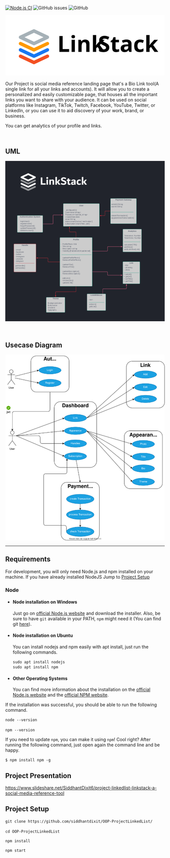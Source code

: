 [![Node.js CI](https://github.com/siddhantdixit/OOP-ProjectLinkedList/actions/workflows/node.js.yml/badge.svg)](https://github.com/siddhantdixit/OOP-ProjectLinkedList/actions/workflows/node.js.yml)
![GitHub issues](https://img.shields.io/github/issues/siddhantdixit/OOP-ProjectLinkedList)
![GitHub](https://img.shields.io/github/license/siddhantdixit/OOP-ProjectLinkedList)

<p align="center">
  <a href="http://project-linkedlist.herokuapp.com/">
    <img
      alt="Link List"
      src="docs/logos/colored_vector.svg"
      width="600"
    />
  </a>
</p>


Our Project is social media reference landing page that's a Bio Link tool(A single link for all your links and accounts). It will allow you to create a personalized and easily customizable page, that houses all the important links you want to share with your audience. It can be used on social platforms like Instagram, TikTok, Twitch, Facebook, YouTube, Twitter, or LinkedIn, or you can use it to aid discovery of your work, brand, or business.

You can get analytics of your profile and links.

<br>

## UML

<p align="center">
    <img
      alt="Link List"
      src="docs/diagrams/UML Diagram.png"
    />
</p>


<br>

## Usecase Diagram

<p align="center">
    <img
      alt="Link List"
      src="docs/diagrams/usecase.svg"
    />
</p>




---
## Requirements

For development, you will only need Node.js and npm installed on your machine.
If you have already installed NodeJS Jump to [Project Setup](#project-setup)

### Node
- #### Node installation on Windows

  Just go on [official Node.js website](https://nodejs.org/) and download the installer.
Also, be sure to have `git` available in your PATH, `npm` might need it (You can find git [here](https://git-scm.com/)).

- #### Node installation on Ubuntu

  You can install nodejs and npm easily with apt install, just run the following commands.

      sudo apt install nodejs
      sudo apt install npm

- #### Other Operating Systems
  You can find more information about the installation on the [official Node.js website](https://nodejs.org/) and the [official NPM website](https://npmjs.org/).

If the installation was successful, you should be able to run the following command.

    node --version

    npm --version

If you need to update `npm`, you can make it using `npm`! Cool right? After running the following command, just open again the command line and be happy.

    $ npm install npm -g


## Project Presentation

https://www.slideshare.net/SiddhantDixit6/project-linkedlist-linkstack-a-social-media-reference-tool


## Project Setup

```
git clone https://github.com/siddhantdixit/OOP-ProjectLinkedList/

cd OOP-ProjectLinkedList
```

```
npm install
```

```
npm start
```

